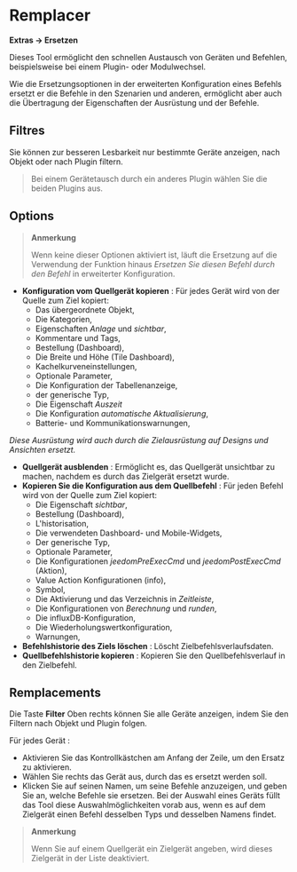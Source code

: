  # Remplacer
**Extras → Ersetzen**

Dieses Tool ermöglicht den schnellen Austausch von Geräten und Befehlen, beispielsweise bei einem Plugin- oder Modulwechsel.

Wie die Ersetzungsoptionen in der erweiterten Konfiguration eines Befehls ersetzt er die Befehle in den Szenarien und anderen, ermöglicht aber auch die Übertragung der Eigenschaften der Ausrüstung und der Befehle.

## Filtres

Sie können zur besseren Lesbarkeit nur bestimmte Geräte anzeigen, nach Objekt oder nach Plugin filtern.

> Bei einem Gerätetausch durch ein anderes Plugin wählen Sie die beiden Plugins aus.

## Options

> **Anmerkung**
>
> Wenn keine dieser Optionen aktiviert ist, läuft die Ersetzung auf die Verwendung der Funktion hinaus *Ersetzen Sie diesen Befehl durch den Befehl* in erweiterter Konfiguration.

- **Konfiguration vom Quellgerät kopieren** :
Für jedes Gerät wird von der Quelle zum Ziel kopiert:
	* Das übergeordnete Objekt,
	* Die Kategorien,
	* Eigenschaften *Anlage* und *sichtbar*,
	* Kommentare und Tags,
	* Bestellung (Dashboard),
	* Die Breite und Höhe (Tile Dashboard),
	* Kachelkurveneinstellungen,
	* Optionale Parameter,
	* Die Konfiguration der Tabellenanzeige,
	* der generische Typ,
	* Die Eigenschaft *Auszeit*
	* Die Konfiguration *automatische Aktualisierung*,
	* Batterie- und Kommunikationswarnungen,


*Diese Ausrüstung wird auch durch die Zielausrüstung auf Designs und Ansichten ersetzt.*

- **Quellgerät ausblenden** : Ermöglicht es, das Quellgerät unsichtbar zu machen, nachdem es durch das Zielgerät ersetzt wurde.
- **Kopieren Sie die Konfiguration aus dem Quellbefehl** :
Für jeden Befehl wird von der Quelle zum Ziel kopiert:
	* Die Eigenschaft *sichtbar*,
	* Bestellung (Dashboard),
	* L'historisation,
	* Die verwendeten Dashboard- und Mobile-Widgets,
	* Der generische Typ,
	* Optionale Parameter,
	* Die Konfigurationen *jeedomPreExecCmd* und *jeedomPostExecCmd* (Aktion),
	* Value Action Konfigurationen (info),
	* Symbol,
	* Die Aktivierung und das Verzeichnis in *Zeitleiste*,
	* Die Konfigurationen von *Berechnung* und *runden*,
	* Die influxDB-Konfiguration,
	* Die Wiederholungswertkonfiguration,
	* Warnungen,
- **Befehlshistorie des Ziels löschen** : Löscht Zielbefehlsverlaufsdaten.
- **Quellbefehlshistorie kopieren** : Kopieren Sie den Quellbefehlsverlauf in den Zielbefehl.



## Remplacements

Die Taste **Filter** Oben rechts können Sie alle Geräte anzeigen, indem Sie den Filtern nach Objekt und Plugin folgen.

Für jedes Gerät :

- Aktivieren Sie das Kontrollkästchen am Anfang der Zeile, um den Ersatz zu aktivieren.
- Wählen Sie rechts das Gerät aus, durch das es ersetzt werden soll.
- Klicken Sie auf seinen Namen, um seine Befehle anzuzeigen, und geben Sie an, welche Befehle sie ersetzen. Bei der Auswahl eines Geräts füllt das Tool diese Auswahlmöglichkeiten vorab aus, wenn es auf dem Zielgerät einen Befehl desselben Typs und desselben Namens findet.


> **Anmerkung**
>
> Wenn Sie auf einem Quellgerät ein Zielgerät angeben, wird dieses Zielgerät in der Liste deaktiviert.

